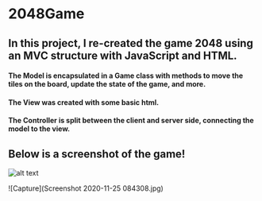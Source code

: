 # 2048Game

## In this project, I re-created the game 2048 using an MVC structure with JavaScript and HTML.
#### The Model is encapsulated in a Game class with methods to move the tiles on the board, update the state of the game, and more. 
#### The View was created with some basic html.
#### The Controller is split between the client and server side, connecting the model to the view.
## Below is a screenshot of the game!
![alt text](https://github.com/helendc/2048Game/blob/main/Screenshot2020-11-20084308.jpg?raw=true)

![Capture](Screenshot 2020-11-25 084308.jpg)
